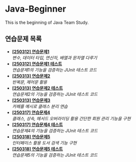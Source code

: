 # Java-Beginner

This is the beginning of Java Team Study.

## 연습문제 목록

- **[[250312] 연습문제1](/mission/array/Exercise01.java)**  
  _변수, 데이터 타입, 연산자, 배열과 문자열 다루기_
- **[[250312] 연습문제1 테스트](/mission/array/Exercise01Tests.java)**  
  _연습문제1의 기능을 검증하는 JUnit 테스트 코드_
- **[[250313] 연습문제2](/mission/loop/Exercise02.java)**  
  _반복문, 제어문 활용_
- **[[250313] 연습문제2 테스트](/mission/loop/Exercise02Test.java)**  
  _연습문제2의 기능을 검증하는 JUnit 테스트 코드_
- **[[250313] 연습문제3](/mission/oop/cafe/Cafe.java)**  
  _카페를 예시로 클래스 분리 연습_
- **[[250317] 연습문제4](/mission/library/Application.java)**  
  _클래스, 상속, 메서드 오버라이딩 활용 간단한 회원 관리 기능을 구현_
- **[[250317] 연습문제4 테스트](/mission/library/ApplicationTest.java)**  
  _연습문제4의 기능을 검증하는 JUnit 테스트 코드_
- **[[250318] 연습문제5](/mission/bookstore/LibrarySearch.java)**  
    _인터페이스 활용 도서 검색 기능 구현_
- **[[250318] 연습문제5 테스트](/mission/bookstore/LibrarySearchTest.java)**  
  _연습문제5의 기능을 검증하는 JUnit 테스트 코드_